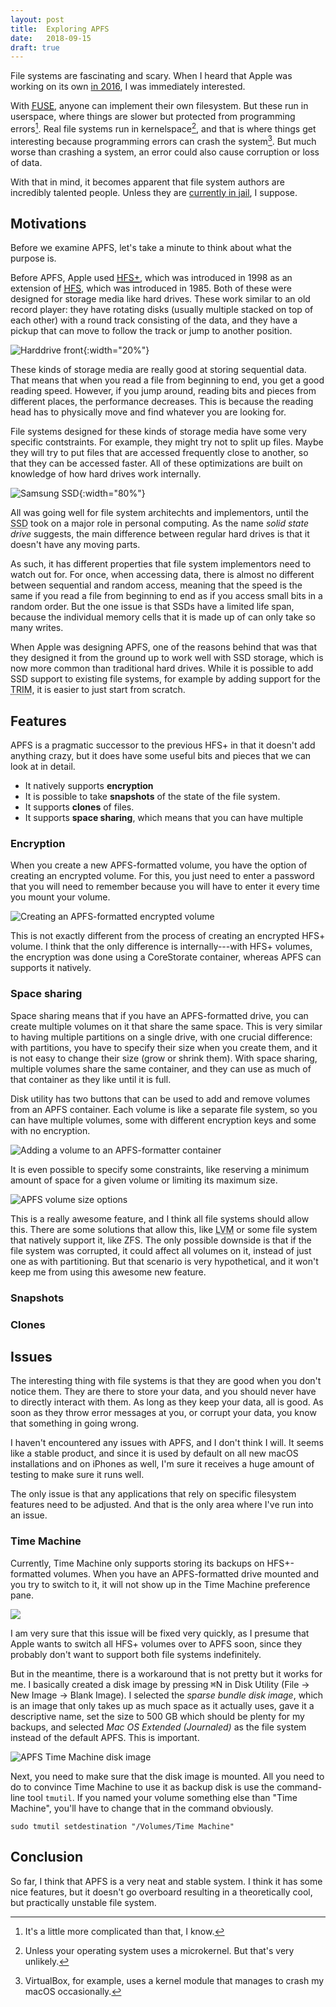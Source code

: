 ```yaml
---
layout: post
title:  Exploring APFS
date:   2018-09-15
draft: true
---
```


File systems are fascinating and scary. When I heard that Apple was working on its own [in 2016][ArsTechnica], I was immediately interested. 

With [<abbr title="File System in Userspace">FUSE</abbr>][FUSE], anyone can implement their own filesystem. But these run in userspace, where things are slower but protected from programming errors[^1]. Real file systems run in kernelspace[^2], and that is where things get interesting because programming errors can crash the system[^3]. But much worse than crashing a system, an error could also cause corruption or loss of data. 

With that in mind, it becomes apparent that file system authors are incredibly talented people. Unless they are [currently in jail][Reiser], I suppose. 

## Motivations

Before we examine <abbr>APFS</abbr>, let's take a minute to think about what the purpose is. 

Before <abbr>APFS</abbr>, Apple used [<abbr title="Hierarchical File System Plus">HFS+</abbr>][HFSPlus], which was introduced in 1998 as an extension of [<abbr title="Hierarchical File System">HFS</abbr>][HFS], which was introduced in 1985. Both of these were designed for storage media like hard drives. These work similar to an old record player: they have rotating disks (usually multiple stacked on top of each other) with a round track consisting of the data, and they have a pickup that can move to follow the track or jump to another position.

![Harddrive front](/assets/images/harddrive-front.svg){:width="20%"}

These kinds of storage media are really good at storing sequential data. That means that when you read a file from beginning to end, you get a good reading speed. However, if you jump around, reading bits and pieces from different places, the performance decreases. This is because the reading head has to physically move and find whatever you are looking for.

File systems designed for these kinds of storage media have some very specific contstraints. For example, they might try not to split up files. Maybe they will try to put files that are accessed frequently close to another, so that they can be accessed faster. All of these optimizations are built on knowledge of how hard drives work internally.

![Samsung SSD](/assets/images/samsung-ssd.jpg){:width="80%"}

All was going well for file system architechts and implementors, until the <abbr title="Solid State Drive">SSD</abbr> took on a major role in personal computing. As the name *solid state drive* suggests, the main difference between regular hard drives is that it doesn't have any moving parts.

As such, it has different properties that file system implementors need to watch out for. For once, when accessing data, there is almost no different between sequential and random access, meaning that the speed is the same if you read a file from beginning to end as if you access small bits in a random order. But the one issue is that <abbr>SSD</abbr>s have a limited life span, because the individual memory cells that it is made up of can only take so many writes.

When Apple was designing <abbr>APFS</abbr>, one of the reasons behind that was that they designed it from the ground up to work well with <abbr>SSD</abbr> storage, which is now more common than traditional hard drives. While it is possible to add <abbr>SSD</abbr> support to existing file systems, for example by adding support for the <abbr title="A command used to inform an SSD drive that a block of memory is no longer used and can be wiped internally">TRIM</abbr>, it is easier to just start from scratch.

## Features

<abbr>APFS</abbr> is a pragmatic successor to the previous <abbr>HFS+</abbr> in that it doesn't add anything crazy, but it does have some useful bits and pieces that we can look at in detail.

- It natively supports **encryption**
- It is possible to take **snapshots** of the state of the file system.
- It supports **clones** of files.
- It supports **space sharing**, which means that you can have multiple 

### Encryption

When you create a new <abbr>APFS</abbr>-formatted volume, you have the option of creating an encrypted volume. For this, you just need to enter a password that you will need to remember because you will have to enter it every time you mount your volume.

![Creating an APFS-formatted encrypted volume](/assets/images/apfs-creating-encrypted.png)

This is not exactly different from the process of creating an encrypted <abbr>HFS+</abbr> volume. I think that the only difference is internally---with <abbr>HFS+</abbr> volumes, the encryption was done using a CoreStorate container, whereas <abbr>APFS</abbr> can supports it natively.

### Space sharing

Space sharing means that if you have an <abbr>APFS</abbr>-formatted drive, you can create multiple volumes on it that share the same space. This is very similar to having multiple partitions on a single drive, with one crucial difference: with partitions, you have to specify their size when you create them, and it is not easy to change their size (grow or shrink them). With space sharing, multiple volumes share the same container, and they can use as much of that container as they like until it is full.

Disk utility has two buttons that can be used to add and remove volumes from an <abbr>APFS</abbr> container. Each volume is like a separate file system, so you can have multiple volumes, some with different encryption keys and some with no encryption.

![Adding a volume to an APFS-formatter container](/assets/images/apfs-adding-volume.png)

It is even possible to specify some constraints, like reserving a minimum amount of space for a given volume or limiting its maximum size.

![APFS volume size options](/assets/images/apfs-volume-size-options.png)

This is a really awesome feature, and I think all file systems should allow this. There are some solutions that allow this, like <abbr title="Logical Volume Manager">LVM</abbr> or some file system that natively support it, like <abbr>ZFS</abbr>. The only possible downside is that if the file system was corrupted, it could affect all volumes on it, instead of just one as with partitioning. But that scenario is very hypothetical, and it won't keep me from using this awesome new feature.

### Snapshots

### Clones

## Issues

The interesting thing with file systems is that they are good when you don't notice them. They are there to store your data, and you should never have to directly interact with them. As long as they keep your data, all is good. As soon as they throw error messages at you, or corrupt your data, you know that something in going wrong. 

I haven't encountered any issues with <abbr>APFS</abbr>, and I don't think I will. It seems like a stable product, and since it is used by default on all new macOS installations and on iPhones as well, I'm sure it receives a huge amount of testing to make sure it runs well.

The only issue is that any applications that rely on specific filesystem features need to be adjusted. And that is the only area where I've run into an issue.

### Time Machine

Currently, Time Machine only supports storing its backups on <abbr>HFS+</abbr>-formatted volumes. When you have an <abbr>APFS</abbr>-formatted drive mounted and you try to switch to it, it will not show up in the Time Machine preference pane.

![](/assets/images/apfs-time-machine-preferences.png)

I am very sure that this issue will be fixed very quickly, as I presume that Apple wants to switch all <abbr>HFS+</abbr> volumes over to <abbr>APFS</abbr> soon, since they probably don't want to support both file systems indefinitely.

But in the meantime, there is a workaround that is not pretty but it works for me. I basically created a disk image by pressing <kbd>&#8984;</kbd>N in Disk Utility (File &rarr; New Image &rarr; Blank Image). I selected the *sparse bundle disk image*, which is an image that only takes up as much space as it actually uses, gave it a descriptive name, set the size to 500 GB which should be plenty for my backups, and selected *Mac OS Extended (Journaled)* as the file system instead of the default <abbr>APFS</abbr>. This is important.

![APFS Time Machine disk image](/assets/images/apfs-time-machine-disk-image.png)

Next, you need to make sure that the disk image is mounted. All you need to do to convince Time Machine to use it as backup disk is use the command-line tool `tmutil`. If you named your volume something else than "Time Machine", you'll have to change that in the command obviously.

    sudo tmutil setdestination "/Volumes/Time Machine"

## Conclusion

So far, I think that <abbr>APFS</abbr> is a very neat and stable system. I think it has some nice features, but it doesn't go overboard resulting in a theoretically cool, but practically unstable file system. 


[HFS]: https://en.wikipedia.org/wiki/Hierarchical_File_System
[HFSPlus]: http://ntfs.com/hfs.htm
[ArsTechnica]: https://arstechnica.com/gadgets/2016/06/new-apfs-file-system-spotted-in-new-version-of-macos/
[Reiser]: https://en.wikipedia.org/wiki/Hans_Reiser
[FUSE]: https://github.com/libfuse/libfuse
[^1]: It's a little more complicated than that, I know.
[^2]: Unless your operating system uses a microkernel. But that's very unlikely.
[^3]: VirtualBox, for example, uses a kernel module that manages to crash my macOS occasionally. 
